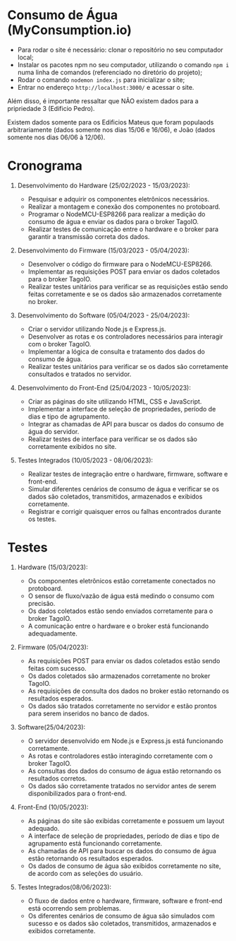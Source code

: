 # Consumo de Água (MyConsumption.io)

- Para rodar o site é necessário: clonar o repositório no seu computador local;
- Instalar os pacotes npm no seu computador, utilizando o comando `npm i` numa linha de comandos (referenciado no diretório do projeto);
- Rodar o comando `nodemon index.js` para inicializar o site;
- Entrar no endereço `http://localhost:3000/` e acessar o site.


Além disso, é importante ressaltar que NÃO existem dados para a pripriedade 3 (Edificio Pedro).

Existem dados somente para os Edificios Mateus que foram populaods arbitrariamente (dados somente nos dias 15/06 e 16/06), e João (dados somente nos dias 06/06 à 12/06).


# Cronograma

1. Desenvolvimento do Hardware (25/02/2023 - 15/03/2023):
   - Pesquisar e adquirir os componentes eletrônicos necessários.
   - Realizar a montagem e conexão dos componentes no protoboard.
   - Programar o NodeMCU-ESP8266 para realizar a medição do consumo de água e enviar os dados para o broker TagoIO.
   - Realizar testes de comunicação entre o hardware e o broker para garantir a transmissão correta dos dados.

2. Desenvolvimento do Firmware (15/03/2023 - 05/04/2023):
   - Desenvolver o código do firmware para o NodeMCU-ESP8266.
   - Implementar as requisições POST para enviar os dados coletados para o broker TagoIO.
   - Realizar testes unitários para verificar se as requisições estão sendo feitas corretamente e se os dados são armazenados corretamente no broker.

3. Desenvolvimento do Software (05/04/2023 - 25/04/2023):
   - Criar o servidor utilizando Node.js e Express.js.
   - Desenvolver as rotas e os controladores necessários para interagir com o broker TagoIO.
   - Implementar a lógica de consulta e tratamento dos dados do consumo de água.
   - Realizar testes unitários para verificar se os dados são corretamente consultados e tratados no servidor.

4. Desenvolvimento do Front-End (25/04/2023 - 10/05/2023):
   - Criar as páginas do site utilizando HTML, CSS e JavaScript.
   - Implementar a interface de seleção de propriedades, período de dias e tipo de agrupamento.
   - Integrar as chamadas de API para buscar os dados do consumo de água do servidor.
   - Realizar testes de interface para verificar se os dados são corretamente exibidos no site.

5. Testes Integrados (10/05/2023 - 08/06/2023):
   - Realizar testes de integração entre o hardware, firmware, software e front-end.
   - Simular diferentes cenários de consumo de água e verificar se os dados são coletados, transmitidos, armazenados e exibidos corretamente.
   - Registrar e corrigir quaisquer erros ou falhas encontrados durante os testes.


# Testes

1. Hardware (15/03/2023):
   - Os componentes eletrônicos estão corretamente conectados no protoboard.
   - O sensor de fluxo/vazão de água está medindo o consumo com precisão.
   - Os dados coletados estão sendo enviados corretamente para o broker TagoIO.
   - A comunicação entre o hardware e o broker está funcionando adequadamente.

2. Firmware (05/04/2023):
   - As requisições POST para enviar os dados coletados estão sendo feitas com sucesso.
   - Os dados coletados são armazenados corretamente no broker TagoIO.
   - As requisições de consulta dos dados no broker estão retornando os resultados esperados.
   - Os dados são tratados corretamente no servidor e estão prontos para serem inseridos no banco de dados.

3. Software(25/04/2023):
   - O servidor desenvolvido em Node.js e Express.js está funcionando corretamente.
   - As rotas e controladores estão interagindo corretamente com o broker TagoIO.
   - As consultas dos dados do consumo de água estão retornando os resultados corretos.
   - Os dados são corretamente tratados no servidor antes de serem disponibilizados para o front-end.

4. Front-End (10/05/2023):
   - As páginas do site são exibidas corretamente e possuem um layout adequado.
   - A interface de seleção de propriedades, período de dias e tipo de agrupamento está funcionando corretamente.
   - As chamadas de API para buscar os dados do consumo de água estão retornando os resultados esperados.
   - Os dados de consumo de água são exibidos corretamente no site, de acordo com as seleções do usuário.

5. Testes Integrados(08/06/2023):
   - O fluxo de dados entre o hardware, firmware, software e front-end está ocorrendo sem problemas.
   - Os diferentes cenários de consumo de água são simulados com sucesso e os dados são coletados, transmitidos, armazenados e exibidos corretamente.
